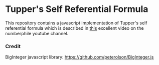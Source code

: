 # Tupper's Self Referential Formula
This repository contains a javascript implementation of Tupper's self referential formula which is described in [this](https://www.youtube.com/watch?v=_s5RFgd59ao) excellent video on the numberphile youtube channel.

### Credit
BigInteger javascript library: https://github.com/peterolson/BigInteger.js

